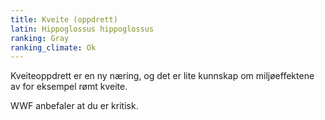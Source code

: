 ```yaml
---
title: Kveite (oppdrett)
latin: Hippoglossus hippoglossus
ranking: Gray
ranking_climate: Ok
---
```


Kveiteoppdrett er en ny næring, og det er lite kunnskap om miljøeffektene av for eksempel rømt kveite.

WWF anbefaler at du er kritisk.
